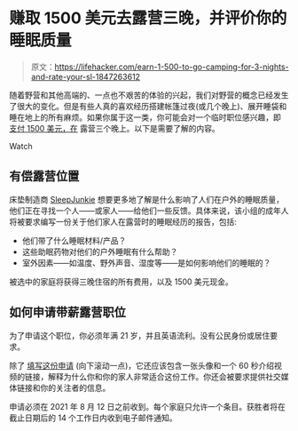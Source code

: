 # 赚取 1500 美元去露营三晚，并评价你的睡眠质量

> 原文：<https://lifehacker.com/earn-1-500-to-go-camping-for-3-nights-and-rate-your-sl-1847263612>

随着野营和其他高端的、一点也不艰苦的体验的兴起，我们对野营的概念已经发生了很大的变化。但是有些人真的喜欢经历搭建帐篷过夜(或几个晚上)、展开睡袋和睡在地上的所有麻烦。如果你属于这一类，你可能会对一个临时职位感兴趣，即 [支付 1500 美元，在](https://www.sleepjunkie.com/get-paid-to-go-camping/) 露营三个晚上。以下是需要了解的内容。

Watch

## 有偿露营位置

床垫制造商 [SleepJunkie](https://www.sleepjunkie.com/get-paid-to-go-camping/) 想要更多地了解是什么影响了人们在户外的睡眠质量，他们正在寻找一个人——或家人——给他们一些反馈。具体来说，该小组的成年人将被要求编写一份关于他们家人在露营时的睡眠经历的报告，包括:

*   他们带了什么睡眠材料/产品？
*   这些助眠药物对他们的户外睡眠有什么帮助？
*   室外因素——如温度、野外声音、湿度等——是如何影响他们的睡眠的？

被选中的家庭将获得三晚住宿的所有费用，以及 1500 美元现金。

## 如何申请带薪露营职位

为了申请这个职位，你必须年满 21 岁，并且英语流利。没有公民身份或居住要求。

除了 [填写这份申请](https://www.sleepjunkie.com/get-paid-to-go-camping/) (向下滚动一点)，它还应该包含一张头像和一个 60 秒介绍视频的链接，解释为什么你和你的家人非常适合这份工作。你还会被要求提供社交媒体链接和你的关注者的信息。

申请必须在 2021 年 8 月 12 日之前收到。每个家庭只允许一个条目。获胜者将在截止日期后的 14 个工作日内收到电子邮件通知。